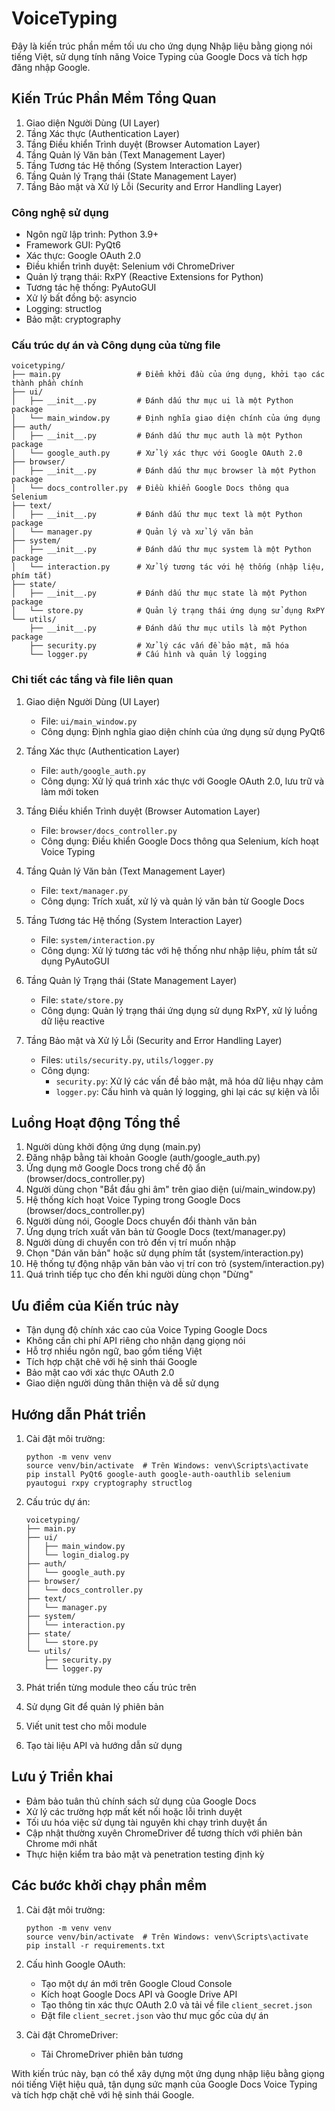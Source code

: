 # VoiceTyping

Đây là kiến trúc phần mềm tối ưu cho ứng dụng Nhập liệu bằng giọng nói tiếng Việt, sử dụng tính năng Voice Typing của Google Docs và tích hợp đăng nhập Google.

## Kiến Trúc Phần Mềm Tổng Quan

1. Giao diện Người Dùng (UI Layer)
2. Tầng Xác thực (Authentication Layer)
3. Tầng Điều khiển Trình duyệt (Browser Automation Layer)
4. Tầng Quản lý Văn bản (Text Management Layer)
5. Tầng Tương tác Hệ thống (System Interaction Layer)
6. Tầng Quản lý Trạng thái (State Management Layer)
7. Tầng Bảo mật và Xử lý Lỗi (Security and Error Handling Layer)

### Công nghệ sử dụng

- Ngôn ngữ lập trình: Python 3.9+
- Framework GUI: PyQt6
- Xác thực: Google OAuth 2.0
- Điều khiển trình duyệt: Selenium với ChromeDriver
- Quản lý trạng thái: RxPY (Reactive Extensions for Python)
- Tương tác hệ thống: PyAutoGUI
- Xử lý bất đồng bộ: asyncio
- Logging: structlog
- Bảo mật: cryptography

### Cấu trúc dự án và Công dụng của từng file

```
voicetyping/
├── main.py                 # Điểm khởi đầu của ứng dụng, khởi tạo các thành phần chính
├── ui/
│   ├── __init__.py         # Đánh dấu thư mục ui là một Python package
│   └── main_window.py      # Định nghĩa giao diện chính của ứng dụng
├── auth/
│   ├── __init__.py         # Đánh dấu thư mục auth là một Python package
│   └── google_auth.py      # Xử lý xác thực với Google OAuth 2.0
├── browser/
│   ├── __init__.py         # Đánh dấu thư mục browser là một Python package
│   └── docs_controller.py  # Điều khiển Google Docs thông qua Selenium
├── text/
│   ├── __init__.py         # Đánh dấu thư mục text là một Python package
│   └── manager.py          # Quản lý và xử lý văn bản
├── system/
│   ├── __init__.py         # Đánh dấu thư mục system là một Python package
│   └── interaction.py      # Xử lý tương tác với hệ thống (nhập liệu, phím tắt)
├── state/
│   ├── __init__.py         # Đánh dấu thư mục state là một Python package
│   └── store.py            # Quản lý trạng thái ứng dụng sử dụng RxPY
└── utils/
    ├── __init__.py         # Đánh dấu thư mục utils là một Python package
    ├── security.py         # Xử lý các vấn đề bảo mật, mã hóa
    └── logger.py           # Cấu hình và quản lý logging
```

### Chi tiết các tầng và file liên quan

1. Giao diện Người Dùng (UI Layer)
   - File: `ui/main_window.py`
   - Công dụng: Định nghĩa giao diện chính của ứng dụng sử dụng PyQt6

2. Tầng Xác thực (Authentication Layer)
   - File: `auth/google_auth.py`
   - Công dụng: Xử lý quá trình xác thực với Google OAuth 2.0, lưu trữ và làm mới token

3. Tầng Điều khiển Trình duyệt (Browser Automation Layer)
   - File: `browser/docs_controller.py`
   - Công dụng: Điều khiển Google Docs thông qua Selenium, kích hoạt Voice Typing

4. Tầng Quản lý Văn bản (Text Management Layer)
   - File: `text/manager.py`
   - Công dụng: Trích xuất, xử lý và quản lý văn bản từ Google Docs

5. Tầng Tương tác Hệ thống (System Interaction Layer)
   - File: `system/interaction.py`
   - Công dụng: Xử lý tương tác với hệ thống như nhập liệu, phím tắt sử dụng PyAutoGUI

6. Tầng Quản lý Trạng thái (State Management Layer)
   - File: `state/store.py`
   - Công dụng: Quản lý trạng thái ứng dụng sử dụng RxPY, xử lý luồng dữ liệu reactive

7. Tầng Bảo mật và Xử lý Lỗi (Security and Error Handling Layer)
   - Files: `utils/security.py`, `utils/logger.py`
   - Công dụng: 
     - `security.py`: Xử lý các vấn đề bảo mật, mã hóa dữ liệu nhạy cảm
     - `logger.py`: Cấu hình và quản lý logging, ghi lại các sự kiện và lỗi

## Luồng Hoạt động Tổng thể

1. Người dùng khởi động ứng dụng (main.py)
2. Đăng nhập bằng tài khoản Google (auth/google_auth.py)
3. Ứng dụng mở Google Docs trong chế độ ẩn (browser/docs_controller.py)
4. Người dùng chọn "Bắt đầu ghi âm" trên giao diện (ui/main_window.py)
5. Hệ thống kích hoạt Voice Typing trong Google Docs (browser/docs_controller.py)
6. Người dùng nói, Google Docs chuyển đổi thành văn bản
7. Ứng dụng trích xuất văn bản từ Google Docs (text/manager.py)
8. Người dùng di chuyển con trỏ đến vị trí muốn nhập
9. Chọn "Dán văn bản" hoặc sử dụng phím tắt (system/interaction.py)
10. Hệ thống tự động nhập văn bản vào vị trí con trỏ (system/interaction.py)
11. Quá trình tiếp tục cho đến khi người dùng chọn "Dừng"

## Ưu điểm của Kiến trúc này

- Tận dụng độ chính xác cao của Voice Typing Google Docs
- Không cần chi phí API riêng cho nhận dạng giọng nói
- Hỗ trợ nhiều ngôn ngữ, bao gồm tiếng Việt
- Tích hợp chặt chẽ với hệ sinh thái Google
- Bảo mật cao với xác thực OAuth 2.0
- Giao diện người dùng thân thiện và dễ sử dụng

## Hướng dẫn Phát triển

1. Cài đặt môi trường:
   ```
   python -m venv venv
   source venv/bin/activate  # Trên Windows: venv\Scripts\activate
   pip install PyQt6 google-auth google-auth-oauthlib selenium pyautogui rxpy cryptography structlog
   ```

2. Cấu trúc dự án:
   ```
   voicetyping/
   ├── main.py
   ├── ui/
   │   ├── main_window.py
   │   └── login_dialog.py
   ├── auth/
   │   └── google_auth.py
   ├── browser/
   │   └── docs_controller.py
   ├── text/
   │   └── manager.py
   ├── system/
   │   └── interaction.py
   ├── state/
   │   └── store.py
   └── utils/
       ├── security.py
       └── logger.py
   ```

3. Phát triển từng module theo cấu trúc trên
4. Sử dụng Git để quản lý phiên bản
5. Viết unit test cho mỗi module
6. Tạo tài liệu API và hướng dẫn sử dụng

## Lưu ý Triển khai

- Đảm bảo tuân thủ chính sách sử dụng của Google Docs
- Xử lý các trường hợp mất kết nối hoặc lỗi trình duyệt
- Tối ưu hóa việc sử dụng tài nguyên khi chạy trình duyệt ẩn
- Cập nhật thường xuyên ChromeDriver để tương thích với phiên bản Chrome mới nhất
- Thực hiện kiểm tra bảo mật và penetration testing định kỳ

## Các bước khởi chạy phần mềm

1. Cài đặt môi trường:
   ```
   python -m venv venv
   source venv/bin/activate  # Trên Windows: venv\Scripts\activate
   pip install -r requirements.txt
   ```

2. Cấu hình Google OAuth:
   - Tạo một dự án mới trên Google Cloud Console
   - Kích hoạt Google Docs API và Google Drive API
   - Tạo thông tin xác thực OAuth 2.0 và tải về file `client_secret.json`
   - Đặt file `client_secret.json` vào thư mục gốc của dự án

3. Cài đặt ChromeDriver:
   - Tải ChromeDriver phiên bản tương

With kiến trúc này, bạn có thể xây dựng một ứng dụng nhập liệu bằng giọng nói tiếng Việt hiệu quả, tận dụng sức mạnh của Google Docs Voice Typing và tích hợp chặt chẽ với hệ sinh thái Google.
